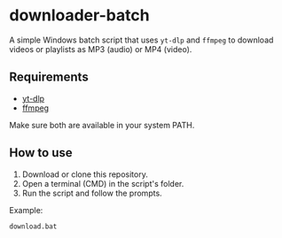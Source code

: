 # downloader-batch

A simple Windows batch script that uses `yt-dlp` and `ffmpeg` to download videos or playlists as MP3 (audio) or MP4 (video).

## Requirements

- [yt-dlp](https://github.com/yt-dlp/yt-dlp)
- [ffmpeg](https://ffmpeg.org/)

Make sure both are available in your system PATH.

## How to use

1. Download or clone this repository.
2. Open a terminal (CMD) in the script's folder.
3. Run the script and follow the prompts.

Example:

```cmd
download.bat
